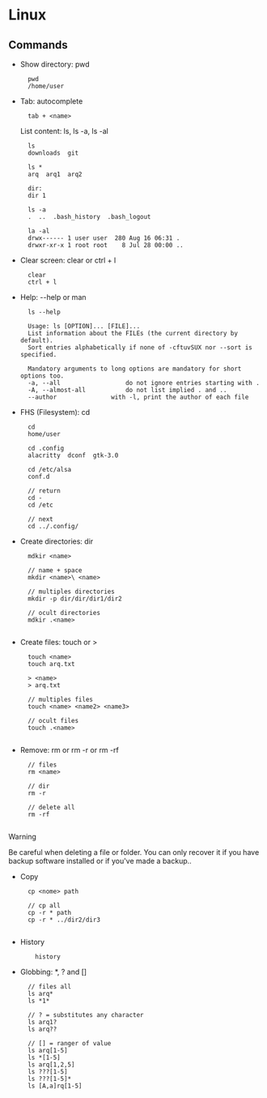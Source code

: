 # Linux

## Commands 

- Show directory: pwd

  ```
    pwd
    /home/user
  
  ```

- Tab: autocomplete
  
  ```
    tab + <name>
  
  ```

  List content: ls, ls -a, ls -al 

  ```
    ls 
    downloads  git

    ls *
    arq  arq1  arq2

    dir:
    dir 1
    
    ls -a
    .  ..  .bash_history  .bash_logout

    la -al
    drwx------ 1 user user  280 Aug 16 06:31 .
    drwxr-xr-x 1 root root    8 Jul 28 00:00 ..
  
  ```

- Clear screen: clear or ctrl + l
  
  ```
    clear
    ctrl + l
  
  ```

- Help: <command> --help or man <command>

  ```
    ls --help

    Usage: ls [OPTION]... [FILE]...
    List information about the FILEs (the current directory by default).
    Sort entries alphabetically if none of -cftuvSUX nor --sort is specified.

    Mandatory arguments to long options are mandatory for short options too.
    -a, --all                  do not ignore entries starting with .
    -A, --almost-all           do not list implied . and ..
    --author               with -l, print the author of each file
  
   ```

- FHS (Filesystem): cd 
  
  ```
    cd 
    home/user

    cd .config
    alacritty  dconf  gtk-3.0

    cd /etc/alsa
    conf.d

    // return
    cd -
    cd /etc

    // next 
    cd ../.config/ 
  
  ```

- Create directories: dir
  
  ```
    mdkir <name>

    // name + space
    mkdir <name>\ <name>
  
    // multiples directories
    mkdir -p dir/dir/dir1/dir2  

    // ocult directories
    mdkir .<name>
    
  ```

- Create files: touch or >

  
  ```
    touch <name>
    touch arq.txt
    
    > <name>
    > arq.txt

    // multiples files
    touch <name> <name2> <name3>

    // ocult files
    touch .<name>
    
  ```

- Remove: rm <name> or rm -r <name> or rm -rf <name>
  
  ```
    // files
    rm <name>

    // dir 
    rm -r 

    // delete all
    rm -rf
    
  ```

> [!WARNING]  
> Be careful when deleting a file or folder. You can only recover it if you have backup software installed or if you've made a backup..


- Copy
  
  ```
    cp <nome> path

    // cp all
    cp -r * path
    cp -r * ../dir2/dir3
    
  ```

- History 
  
  ```
      history
  
  ```

- Globbing: *, ? and []

  ```
    // files all
    ls arq* 
    ls *1*
  
    // ? = substitutes any character
    ls arq1?
    ls arq??

    // [] = ranger of value
    ls arq[1-5]
    ls *[1-5]
    ls arq[1,2,5]
    ls ???[1-5]
    ls ???[1-5]*
    ls [A,a]rq[1-5]
    
  ```
